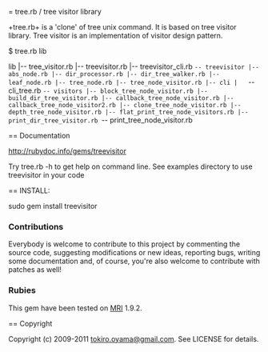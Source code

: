 = tree.rb / tree visitor library

+tree.rb+ is a 'clone' of tree unix command. It is based on tree visitor library.
Tree visitor is an implementation of visitor design pattern.

 $ tree.rb lib

  lib
 |-- tree_visitor.rb
 |-- treevisitor.rb
 |-- treevisitor_cli.rb
 `-- treevisitor
     |-- abs_node.rb
     |-- dir_processor.rb
     |-- dir_tree_walker.rb
     |-- leaf_node.rb
     |-- tree_node.rb
     |-- tree_node_visitor.rb
     |-- cli
     |   `-- cli_tree.rb
     `-- visitors
         |-- block_tree_node_visitor.rb
         |-- build_dir_tree_visitor.rb
         |-- callback_tree_node_visitor.rb
         |-- callback_tree_node_visitor2.rb
         |-- clone_tree_node_visitor.rb
         |-- depth_tree_node_visitor.rb
         |-- flat_print_tree_node_visitors.rb
         |-- print_dir_tree_visitor.rb
         `-- print_tree_node_visitor.rb

== Documentation

http://rubydoc.info/gems/treevisitor

Try tree.rb -h to get help on command line.
See examples directory to use treevisitor in your code

== INSTALL:

  sudo gem install treevisitor

### Contributions

Everybody is welcome to contribute to this project by commenting the source code, suggesting modifications or new ideas,
reporting bugs, writing some documentation and, of course, you're also welcome to contribute with patches as well!

### Rubies

This gem have been tested on [MRI][8] 1.9.2.

== Copyright

Copyright (c) 2009-2011 tokiro.oyama@gmail.com. See LICENSE for details.

[8]: http://www.ruby-lang.org/en/
